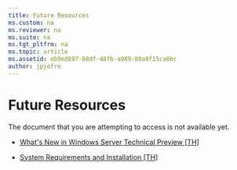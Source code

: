 ```yaml
---
title: Future Resources
ms.custom: na
ms.reviewer: na
ms.suite: na
ms.tgt_pltfrm: na
ms.topic: article
ms.assetid: eb9ed897-88df-48fb-a989-80a8f15ca0bc
author: jpjofre
---
```

# Future Resources
The document that you are attempting to access is not available yet.  
  
-   [What's New in Windows Server Technical Preview \[TH\]](../Topic/What-s-New-in-Windows-Server-2016-Technical-Preview-4.md)  
  
-   [System Requirements and Installation \[TH\]](../Topic/System-Requirements--and-Installation.md)  
  
